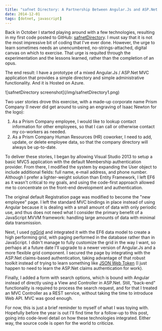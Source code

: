 ```yaml
---
title: "safnet Directory: A Partnership Between Angular.Js and ASP.Net MVC"
date: 2014-12-01
tags: [dotnet, javascript]
---
```


Back in October I started playing around with a few technologies, resulting in
my first code posted to GitHub:
[safnetDirector](https://github.com/stephenfuqua/safnetDirectory)y. I must say
that it is not the most impressive bit of coding that I've ever done. However,
the urge to learn sometimes needs an unencumbered, no-strings-attached, digital
canvas on which to exercise. That urge is requited through the experimentation
and the lessons learned, rather than the completion of an opus.

The end result: I have a prototype of a mixed Angular.Js / ASP.Net MVC
application that provides a simple directory and simple administrative
functionality. And it is Hosted on Azure.

<div class="image">
![safnetDirectory screenshot](/img/safnetDirectory1.png)
</div>

<!-- truncate -->
Two user stories drove this exercise, with a made-up corporate name Prism
Company (I never did get around to using an engraving of Isaac Newton for the
logo):

1. As a Prism Company employee, I would like to lookup contact information for
   other employees, so that I can call or otherwise contact my co-workers as
   needed.
1. As a Prism Company Human Resources (HR) coworker, I need to add, update, or
   delete employee data, so that the company directory will always be
   up-to-date.

To deliver these stories, I began by allowing Visual Studio 2013 to setup a
basic MVC5 application with the default Membership authentication provider. From
there, I modified the system by expanding the User object to include additional
fields: full name, e-mail address, and phone number. Although I prefer a
lighter-weight solution than Entity Framework, I left EF6 as it wasn't critical
to my goals, and using the code-first approach allowed me to concentrate on the
front-end development and authentication.

The original default Registration page was modified to become the "new employee"
page. I left the standard MVC bindings in place instead of using Angular because
it is dealing with a small amount of data with only periodic use, and thus does
not need what I consider the primary benefit of a JavaScript MVVM framework:
handling large amounts of data with minimal data transmission.

Next, I used [ngGrid](https://www.npmjs.com/package/ng-grid) and integrated it
with the EF6 data model to create a high performing grid, with paging performed
in the database rather than in JavaScript. I didn't manage to fully customize
the grid in the way I want, so perhaps at a future date I'll upgrade to a newer
version of Angular.Js and a more flexible grid component. I secured the page by
integrating with the ASP.Net claims-based authentication, taking advantage of
that robust toolkit instead of trying to learn something like [JSON Web
Token](http://jwt.io/) (I just happen to need to learn the ASP.Net claims
authentication for work).

Finally, I added a form with search options, which is bound with Angular instead
of directly using a View and Controller in ASP.Net. Still, "back-end"
functionality is required to process the search request, and for that I treated
an MVC Controller as a REST service, without taking the time to introduce Web
API. MVC was good enough.

For now, this is just a brief reminder to myself of what I was toying with.
Hopefully before the year is out I'll find time for a follow-up to this post,
going into code-level detail on how these technologies integrated. Either way,
the source code is open for the world to criticize.
